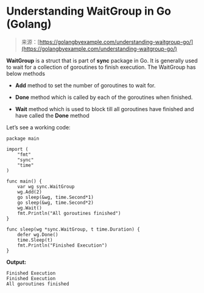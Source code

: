 <!--yml
category: 未分类
date: 2024-10-13 06:10:35
-->

# Understanding WaitGroup in Go (Golang)

> 来源：[https://golangbyexample.com/understanding-waitgroup-go/](https://golangbyexample.com/understanding-waitgroup-go/)

**WaitGroup** is a struct that is part of **sync** package in Go. It is generally used to wait for a collection of goroutines to finish execution. The WaitGroup has below methods

*   **Add** method to set the number of goroutines to wait for.

*   **Done** method which is called by each of the goroutines when finished.

*   **Wait** method which is used to block till all goroutines have finished and have called the **Done** method

Let’s see a working code:

```
package main

import (
    "fmt"
    "sync"
    "time"
)

func main() {
    var wg sync.WaitGroup
    wg.Add(2)
    go sleep(&wg, time.Second*1)
    go sleep(&wg, time.Second*2)
    wg.Wait()
    fmt.Println("All goroutines finished")
}

func sleep(wg *sync.WaitGroup, t time.Duration) {
    defer wg.Done()
    time.Sleep(t)
    fmt.Println("Finished Execution")
}
```

**Output:**

```
Finished Execution
Finished Execution
All goroutines finished
```